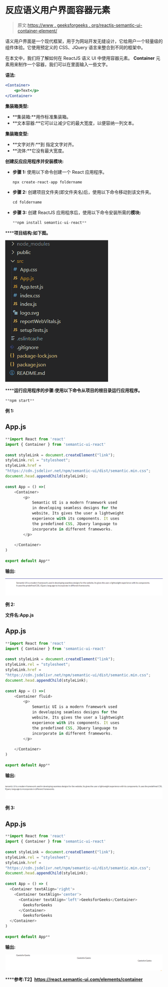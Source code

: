 # 反应语义用户界面容器元素

> 原文:[https://www . geeksforgeeks . org/reactjs-semantic-ui-container-element/](https://www.geeksforgeeks.org/reactjs-semantic-ui-container-element/)

语义用户界面是一个现代框架，用于为网站开发无缝设计，它给用户一个轻量级的组件体验。它使用预定义的 CSS、JQuery 语言来整合到不同的框架中。

在本文中，我们将了解如何在 ReactJS 语义 UI 中使用容器元素。 **Container** 元素用来制作一个容器，我们可以在里面输入一些文字。

**语法:**

```jsx
<Container>
    <p>Text</p>
</Container>
```

**集装箱类型:**

*   **集装箱:**用作标准集装箱。
*   **文本容器:**它可以让减少它的最大宽度，以便容纳一列文本。

**集装箱变型:**

*   **文字对齐:**到 指定文字对齐。
*   **流体:**它没有最大宽度。

**创建反应应用程序并安装模块:**

*   **步骤 1:** 使用以下命令创建一个 React 应用程序。

    ```jsx
    npx create-react-app foldername
    ```

*   **步骤 2:** 创建项目文件夹(即文件夹名)后，使用以下命令移动到该文件夹。

    ```jsx
    cd foldername
    ```

*   **步骤 3:** 创建 ReactJS 应用程序后，使用以下命令安装所需的****模块:****

    ```jsx
    **npm install semantic-ui-react**
    ```

******项目结构:**如下图。****

****![](img/f04ae0d8b722a9fff0bd9bd138b29c23.png)****

******运行应用程序的步骤:**使用以下命令从项目的根目录运行应用程序。****

```jsx
**npm start**
```

******例 1:******

## ****App.js****

```jsx
**import React from 'react'
import { Container } from 'semantic-ui-react'

const styleLink = document.createElement("link");
styleLink.rel = "stylesheet";
styleLink.href = 
"https://cdn.jsdelivr.net/npm/semantic-ui/dist/semantic.min.css";
document.head.appendChild(styleLink);

const App = () =>(
    <Container>
        <p>
            Semantic UI is a modern framework used 
            in developing seamless designs for the
            website, Its gives the user a lightweight
            experience with its components. It uses
            the predefined CSS, JQuery language to 
            incorporate in different frameworks.
        </p>

    </Container>
)

export default App**
```

******输出:******

****![](img/ec96b3fdc959c594b4d2521bc0e40332.png)****

******例 2:******

******文件名:App.js******

## ****App.js****

```jsx
**import React from 'react'
import { Container } from 'semantic-ui-react'

const styleLink = document.createElement("link");
styleLink.rel = "stylesheet";
styleLink.href = 
"https://cdn.jsdelivr.net/npm/semantic-ui/dist/semantic.min.css";
document.head.appendChild(styleLink);

const App = () =>(
    <Container fluid>
        <p>
            Semantic UI is a modern framework used 
            in developing seamless designs for the
            website, Its gives the user a lightweight
            experience with its components. It uses
            the predefined CSS, JQuery language to 
            incorporate in different frameworks.
        </p>

    </Container>
)

export default App**
```

******输出:******

****![](img/ad5007a2a3b3eb88847c687fc4385667.png)****

******例 3:******

## ****App.js****

```jsx
**import React from 'react'
import { Container } from 'semantic-ui-react'

const styleLink = document.createElement("link");
styleLink.rel = "stylesheet";
styleLink.href = 
"https://cdn.jsdelivr.net/npm/semantic-ui/dist/semantic.min.css";
document.head.appendChild(styleLink);

const App = () => (
  <Container textAlign='right'>
    <Container textAlign='center'>
      <Container textAlign='left'>GeeksforGeeks</Container>
        GeeksforGeeks
      </Container>
        GeeksforGeeks
  </Container>
)

export default App**
```

******输出:******

****![](img/3661c9b5325c5fcf2b09c26c463a2a11.png)****

******参考:**T2】https://react.semantic-ui.com/elements/container****